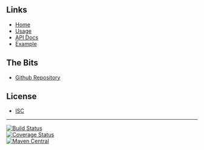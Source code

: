 ## Links
- [Home]()
- [Usage](#docs/usage)
- [API Docs](./javadoc)
- [Example](#docs/example)

## The Bits
- [Github Repository](http://github.com/nwillc/jdk_contract_tests)

## License
- [ISC](#docs/LICENSE)

-------
[![Build Status](https://travis-ci.org/nwillc/jdk_contract_tests.svg?branch=master)](https://travis-ci.org/nwillc/jdk_contract_tests)
<br/>
[![Coverage Status](https://coveralls.io/repos/nwillc/jdk_contract_tests/badge.svg?branch=master)](https://coveralls.io/r/nwillc/jdk_contract_tests?branch=master)
<br/>
[![Maven Central](https://maven-badges.herokuapp.com/maven-central/com.github.nwillc/contracts/badge.svg)](https://maven-badges.herokuapp.com/maven-central/com.github.nwillc/contracts)
